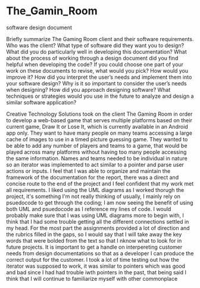 # The_Gamin_Room
software design document

Briefly summarize The Gaming Room client and their software requirements. Who was the client? What type of software did they want you to design?
What did you do particularly well in developing this documentation?
What about the process of working through a design document did you find helpful when developing the code?
If you could choose one part of your work on these documents to revise, what would you pick? How would you improve it?
How did you interpret the user’s needs and implement them into your software design? Why is it so important to consider the user’s needs when designing?
How did you approach designing software? What techniques or strategies would you use in the future to analyze and design a similar software application?

Creative Technology Solutions took on the client The Gaming Room in order to develop a web-based game that serves multiple platforms based on their current game, Draw It or Lose It, which is currently available in an Android app only. They want to have many people on many teams accessing a large cache of images to use in a timed picture guessing game. They wanted to be able to add any number of players and teams to a game, that would be played across many platforms without having too many people accessing the same information. Names and teams needed to be individual in nature so an iterator was implemented to act similar to a pointer and parse user actions or inputs. I feel that I was able to organize and maintain the framework of the documentation for the report, there was a direct and concise route to the end of the project and I feel confident that my work met all requirements. I liked using the UML diagrams as I worked thorugh the project, it's something I'm not really thinking of usually, I mainly rely on psuedocode to get through the coding; I am now seeing the benefit of using both UML and psuedocode as I reference my lines of code. I would probably make sure that I was using UML diagrams more to begin with, I think that I had some trouble getting all the different connections settled in my head. For the most part the assignments provided a lot of direction and the rubrics filled in the gaps, so I would say that I will take away the key words that were bolded from the text so that I nknow what to look for in future projects. It is important to get a handle on interpereting customer needs from design documentations so that as a developer I can produce the correct output for the customer. I took a lot of time testing out how the iterator was supposed to work, it was similar to pointers which was good and bad since I had had trouble iwth pointers in the past, that being said I think that I will continue to familiarize myself with other commonplace 
